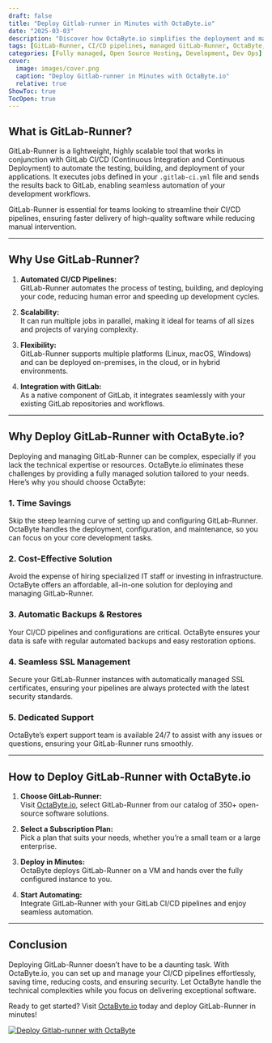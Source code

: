 ```yaml
---
draft: false
title: "Deploy Gitlab-runner in Minutes with OctaByte.io"
date: "2025-03-03"
description: "Discover how OctaByte.io simplifies the deployment and management of GitLab-Runner, saving you time, effort, and resources. With fully managed services, automatic backups, and expert support, OctaByte ensures a seamless experience for your CI/CD pipelines."
tags: [GitLab-Runner, CI/CD pipelines, managed GitLab-Runner, OctaByte, deploy GitLab-Runner, automated backups, SSL management, cost-effective CI/CD, managed open-source software, GitLab-Runner deployment]
categories: [Fully managed, Open Source Hosting, Development, Dev Ops]
cover:
  image: images/cover.png
  caption: "Deploy Gitlab-runner in Minutes with OctaByte.io"
  relative: true
ShowToc: true
TocOpen: true
---
```



## What is GitLab-Runner?

GitLab-Runner is a lightweight, highly scalable tool that works in conjunction with GitLab CI/CD (Continuous Integration and Continuous Deployment) to automate the testing, building, and deployment of your applications. It executes jobs defined in your `.gitlab-ci.yml` file and sends the results back to GitLab, enabling seamless automation of your development workflows.

GitLab-Runner is essential for teams looking to streamline their CI/CD pipelines, ensuring faster delivery of high-quality software while reducing manual intervention.

---

## Why Use GitLab-Runner?

1. **Automated CI/CD Pipelines:**  
   GitLab-Runner automates the process of testing, building, and deploying your code, reducing human error and speeding up development cycles.

2. **Scalability:**  
   It can run multiple jobs in parallel, making it ideal for teams of all sizes and projects of varying complexity.

3. **Flexibility:**  
   GitLab-Runner supports multiple platforms (Linux, macOS, Windows) and can be deployed on-premises, in the cloud, or in hybrid environments.

4. **Integration with GitLab:**  
   As a native component of GitLab, it integrates seamlessly with your existing GitLab repositories and workflows.

---

## Why Deploy GitLab-Runner with OctaByte.io?

Deploying and managing GitLab-Runner can be complex, especially if you lack the technical expertise or resources. OctaByte.io eliminates these challenges by providing a fully managed solution tailored to your needs. Here’s why you should choose OctaByte:

### 1. **Time Savings**  
   Skip the steep learning curve of setting up and configuring GitLab-Runner. OctaByte handles the deployment, configuration, and maintenance, so you can focus on your core development tasks.

### 2. **Cost-Effective Solution**  
   Avoid the expense of hiring specialized IT staff or investing in infrastructure. OctaByte offers an affordable, all-in-one solution for deploying and managing GitLab-Runner.

### 3. **Automatic Backups & Restores**  
   Your CI/CD pipelines and configurations are critical. OctaByte ensures your data is safe with regular automated backups and easy restoration options.

### 4. **Seamless SSL Management**  
   Secure your GitLab-Runner instances with automatically managed SSL certificates, ensuring your pipelines are always protected with the latest security standards.

### 5. **Dedicated Support**  
   OctaByte’s expert support team is available 24/7 to assist with any issues or questions, ensuring your GitLab-Runner runs smoothly.

---

## How to Deploy GitLab-Runner with OctaByte.io

1. **Choose GitLab-Runner:**  
   Visit [OctaByte.io](https://octabyte.io), select GitLab-Runner from our catalog of 350+ open-source software solutions.

2. **Select a Subscription Plan:**  
   Pick a plan that suits your needs, whether you’re a small team or a large enterprise.

3. **Deploy in Minutes:**  
   OctaByte deploys GitLab-Runner on a VM and hands over the fully configured instance to you.

4. **Start Automating:**  
   Integrate GitLab-Runner with your GitLab CI/CD pipelines and enjoy seamless automation.

---

## Conclusion

Deploying GitLab-Runner doesn’t have to be a daunting task. With OctaByte.io, you can set up and manage your CI/CD pipelines effortlessly, saving time, reducing costs, and ensuring security. Let OctaByte handle the technical complexities while you focus on delivering exceptional software.

Ready to get started? Visit [OctaByte.io](https://octabyte.io) today and deploy GitLab-Runner in minutes!

[![Deploy Gitlab-runner with OctaByte](/images/deploy-on-octabyte.png)](https://octabyte.io/fully-managed-open-source-services/development/dev-ops/gitlab-runner)